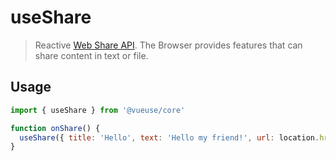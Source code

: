 # useShare

> Reactive [Web Share API](https://developer.mozilla.org/en-US/docs/Web/API/Navigator/share). The Browser provides features that can share content in text or file.

## Usage

```js
import { useShare } from '@vueuse/core'

function onShare() {
  useShare({ title: 'Hello', text: 'Hello my friend!', url: location.href })
}
```

